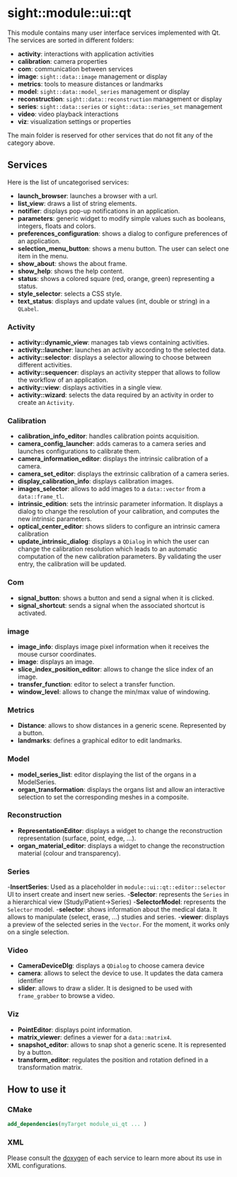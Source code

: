 # sight::module::ui::qt

This module contains many user interface services implemented with Qt. The services are sorted in different folders:
- **activity**: interactions with application activities
- **calibration**: camera properties
- **com**: communication between services
- **image**: `sight::data::image` management or display
- **metrics**: tools to measure distances or landmarks
- **model**: `sight::data::model_series` management or display
- **reconstruction**: `sight::data::reconstruction` management or display
- **series**: `sight::data::series` or `sight::data::series_set` management
- **video**: video playback interactions
- **viz**: visualization settings or properties

The main folder is reserved for other services that do not fit any of the category above.

## Services

Here is the list of uncategorised services:

- **launch_browser**: launches a browser with a url.
- **list_view**: draws a list of string elements.
- **notifier**: displays pop-up notifications in an application.
- **parameters**: generic widget to modify simple values such as booleans, integers, floats and colors.
- **preferences_configuration**: shows a dialog to configure preferences of an application.
- **selection_menu_button**: shows a menu button. The user can select one item in the menu.
- **show_about**: shows the about frame.
- **show_help**: shows the help content.
- **status**: shows a colored square (red, orange, green) representing a status.
- **style_selector**: selects a CSS style.
- **text_status**: displays and update values (int, double or string) in a `QLabel`.

### Activity

- **activity::dynamic_view**: manages tab views containing activities.
- **activity::launcher**: launches an activity according to the selected data.
- **activity::selector**: displays a selector allowing to choose between different activities.
- **activity::sequencer**: displays an activity stepper that allows to follow the workflow of an application.
- **activity::view**: displays activities in a single view.
- **activity::wizard**: selects the data required by an activity in order to create an `Activity`.

### Calibration

- **calibration_info_editor**: handles calibration points acquisition.
- **camera_config_launcher**: adds cameras to a camera series and launches configurations to calibrate them.
- **camera_information_editor**: displays the intrinsic calibration of a camera.
- **camera_set_editor**: displays the extrinsic calibration of a camera series.
- **display_calibration_info**: displays calibration images.
- **images_selector**: allows to add images to a `data::vector` from a `data::frame_tl`.
- **intrinsic_edition**: sets the intrinsic parameter information. It displays a dialog to change the resolution of your calibration, and computes the new intrinsic parameters.
- **optical_center_editor**: shows sliders to configure an intrinsic camera calibration
- **update_intrinsic_dialog**: displays a `QDialog` in which the user can change the calibration resolution which leads to an automatic computation of the new calibration parameters. By validating the user entry, the calibration will be updated.


### Com

- **signal_button**: shows a button and send a signal when it is clicked.
- **signal_shortcut**: sends a signal when the associated shortcut is activated.

### image

- **image_info**: displays image pixel information when it receives the mouse cursor coordinates.
- **image**: displays an image.
- **slice_index_position_editor**: allows to change the slice index of an image.
- **transfer_function**: editor to select a transfer function.
- **window_level**: allows to change the min/max value of windowing.

### Metrics

- **Distance**: allows to show distances in a generic scene. Represented by a button.
- **landmarks**: defines a graphical editor to edit landmarks.

### Model

- **model_series_list**: editor displaying the list of the organs in a ModelSeries.
- **organ_transformation**: displays the organs list and allow an interactive selection to set the corresponding meshes in a composite.

### Reconstruction

- **RepresentationEditor**: displays a widget to change the reconstruction representation (surface, point, edge, ...).
- **organ_material_editor**: displays a widget to change the reconstruction material (colour and transparency).

### Series

-**InsertSeries**: Used as a placeholder in `module::ui::qt::editor::selector` UI to insert create and insert new series.
-**Selector**: represents the `Series` in a hierarchical view (Study/Patient->Series)
-**SelectorModel**: represents the 	`Selector` model.
-**selector**: shows information about the medical data. It allows to manipulate (select, erase, ...) studies and series.
-**viewer**: displays a preview of the selected series in the `Vector`. For the moment, it works only on a single selection.

### Video

- **CameraDeviceDlg**: displays a `QDialog` to choose camera device
- **camera**: allows to select the device to use. It updates the data camera identifier
- **slider**: allows to draw a slider. It is designed to be used with `frame_grabber` to browse a video.


### Viz

- **PointEditor**: displays point information.
- **matrix_viewer**: defines a viewer for a `data::matrix4`.
- **snapshot_editor**: allows to snap shot a generic scene. It is represented by a button.
- **transform_editor**: regulates the position and rotation defined in a transformation matrix.




## How to use it

### CMake

```cmake
add_dependencies(myTarget module_ui_qt ... )
```

### XML

Please consult the [doxygen](https://sight.pages.ircad.fr/sight) of each service to learn more about its use in XML configurations.